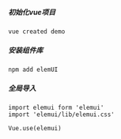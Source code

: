 ##### 初始化vue项目
    vue created demo

##### 安装组件库
    npm add elemUI

##### 全局导入
    import elemui form 'elemui'
    import 'elemui/lib/elemui.css'

    Vue.use(elemui)